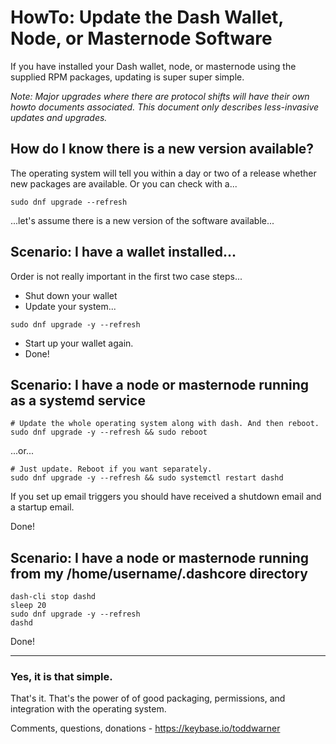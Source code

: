 # HowTo: Update the Dash Wallet, Node, or Masternode Software

If you have installed your Dash wallet, node, or masternode using the supplied
RPM packages, updating is super super simple.

_Note: Major upgrades where there are protocol shifts will have their own howto
documents associated. This document only describes less-invasive updates and
upgrades._

## How do I know there is a new version available?

The operating system will tell you within a day or two of a release whether new
packages are available. Or you can check with a...

```
sudo dnf upgrade --refresh
```

...let's assume there is a new version of the software available...

## Scenario: I have a wallet installed...

Order is not really important in the first two case steps...

* Shut down your wallet
* Update your system...

```
sudo dnf upgrade -y --refresh
```

* Start up your wallet again.
* Done!

## Scenario: I have a node or masternode running as a systemd service

```
# Update the whole operating system along with dash. And then reboot.
sudo dnf upgrade -y --refresh && sudo reboot
```

...or...

```
# Just update. Reboot if you want separately.
sudo dnf upgrade -y --refresh && sudo systemctl restart dashd
```

If you set up email triggers you should have received a shutdown email and a
startup email.

Done!


## Scenario: I have a node or masternode running from my /home/username/.dashcore directory

```
dash-cli stop dashd
sleep 20
sudo dnf upgrade -y --refresh
dashd
```

Done!

---

### Yes, it is that simple.

That's it. That's the power of of good packaging, permissions, and
integration with the operating system.

Comments, questions, donations - <https://keybase.io/toddwarner>
